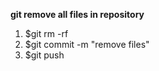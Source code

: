 **git remove all files in repository**

1. $git rm -rf <files>
2. $git commit -m "remove files"
3. $git push
